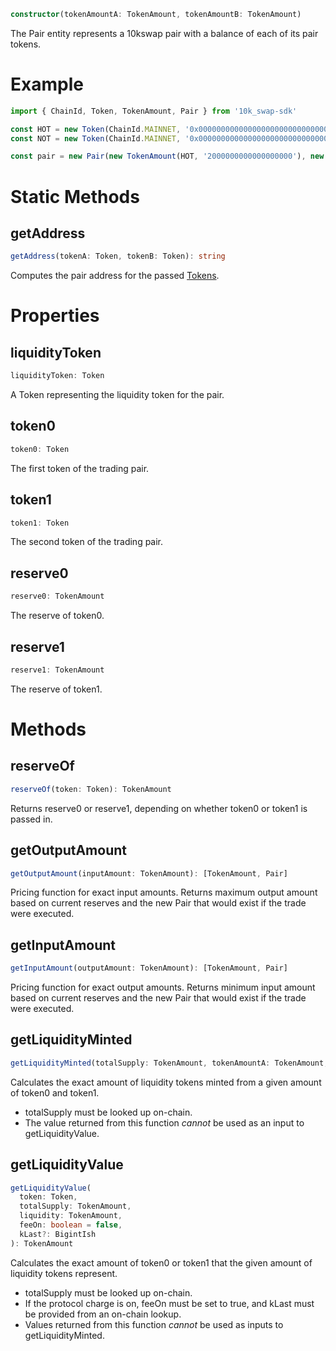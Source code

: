 ```typescript
constructor(tokenAmountA: TokenAmount, tokenAmountB: TokenAmount)
```

The Pair entity represents a 10kswap pair with a balance of each of its pair tokens.

# Example

```typescript
import { ChainId, Token, TokenAmount, Pair } from '10k_swap-sdk'

const HOT = new Token(ChainId.MAINNET, '0x0000000000000000000000000000000000000000000000000000000000000001', 18, 'HOT', 'Caffeine')
const NOT = new Token(ChainId.MAINNET, '0x0000000000000000000000000000000000000000000000000000000000000002', 18, 'NOT', 'Caffeine')

const pair = new Pair(new TokenAmount(HOT, '2000000000000000000'), new TokenAmount(NOT, '1000000000000000000'))
```

# Static Methods

## getAddress

```typescript
getAddress(tokenA: Token, tokenB: Token): string
```

Computes the pair address for the passed [Tokens](https://github.com/10k-swap/10k_swap-sdk/blob/main/doc/token.md).

# Properties

## liquidityToken

```typescript
liquidityToken: Token
```

A Token representing the liquidity token for the pair. 

## token0

```typescript
token0: Token
```

The first token of the trading pair.

## token1

```typescript
token1: Token
```

The second token of the trading pair.

## reserve0

```typescript
reserve0: TokenAmount
```

The reserve of token0.

## reserve1

```typescript
reserve1: TokenAmount
```

The reserve of token1.

# Methods

## reserveOf

```typescript
reserveOf(token: Token): TokenAmount
```

Returns reserve0 or reserve1, depending on whether token0 or token1 is passed in.

## getOutputAmount

```typescript
getOutputAmount(inputAmount: TokenAmount): [TokenAmount, Pair]
```

Pricing function for exact input amounts. Returns maximum output amount based on current reserves and the new Pair that would exist if the trade were executed.

## getInputAmount

```typescript
getInputAmount(outputAmount: TokenAmount): [TokenAmount, Pair]
```

Pricing function for exact output amounts. Returns minimum input amount based on current reserves and the new Pair that would exist if the trade were executed.

## getLiquidityMinted

```typescript
getLiquidityMinted(totalSupply: TokenAmount, tokenAmountA: TokenAmount, tokenAmountB: TokenAmount): TokenAmount
```

Calculates the exact amount of liquidity tokens minted from a given amount of token0 and token1.

- totalSupply must be looked up on-chain.
- The value returned from this function _cannot_ be used as an input to getLiquidityValue.

## getLiquidityValue

```typescript
getLiquidityValue(
  token: Token,
  totalSupply: TokenAmount,
  liquidity: TokenAmount,
  feeOn: boolean = false,
  kLast?: BigintIsh
): TokenAmount
```

Calculates the exact amount of token0 or token1 that the given amount of liquidity tokens represent.

- totalSupply must be looked up on-chain.
- If the protocol charge is on, feeOn must be set to true, and kLast must be provided from an on-chain lookup.
- Values returned from this function _cannot_ be used as inputs to getLiquidityMinted.
